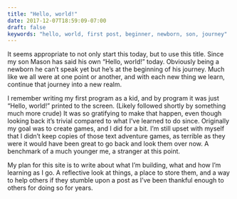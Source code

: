 ```yaml
---
title: "Hello, world!"
date: 2017-12-07T18:59:09-07:00
draft: false
keywords: "hello, world, first post, beginner, newborn, son, journey"
---
```


It seems appropriate to not only start this today, but to use this title. Since my son Mason has said his own “Hello, world!” today. Obviously being a newborn he can’t speak yet but he’s at the beginning of his journey. Much like we all were at one point or another, and with each new thing we learn, continue that journey into a new realm.

I remember writing my first program as a kid, and by program it was just “Hello, world!” printed to the screen. (Likely followed shortly by something much more crude) It was so gratifying to make that happen, even though looking back it’s trivial compared to what I’ve learned to do since. Originally my goal was to create games, and I did for a bit. I’m still upset with myself that I didn’t keep copies of those text adventure games, as terrible as they were it would have been great to go back and look them over now. A benchmark of a much younger me, a stranger at this point.

My plan for this site is to write about what I’m building, what and how I’m learning as I go. A reflective look at things, a place to store them, and a way to help others if they stumble upon a post as I’ve been thankful enough to others for doing so for years.
